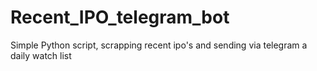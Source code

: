 # Recent_IPO_telegram_bot
Simple Python script, scrapping recent ipo's and sending via telegram a daily watch list
